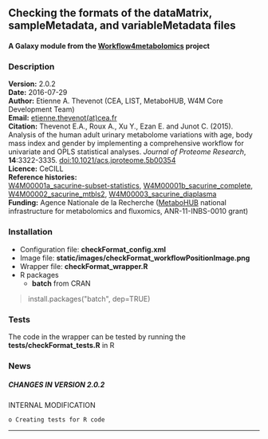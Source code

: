 ## Checking the formats of the dataMatrix, sampleMetadata, and variableMetadata files  
#### A Galaxy module from the [Workflow4metabolomics](http://workflow4metabolomics.org) project

### Description

**Version:** 2.0.2  
**Date:** 2016-07-29  
**Author:** Etienne A. Thevenot (CEA, LIST, MetaboHUB, W4M Core Development Team)   
**Email:** [etienne.thevenot(at)cea.fr](mailto:etienne.thevenot@cea.fr)  
**Citation:** Thevenot E.A., Roux A., Xu Y., Ezan E. and Junot C. (2015). Analysis of the human adult urinary metabolome variations with age, body mass index and gender by implementing a comprehensive workflow for univariate and OPLS statistical analyses. *Journal of Proteome Research*, **14**:3322-3335. [doi:10.1021/acs.jproteome.5b00354](http://dx.doi.org/10.1021/acs.jproteome.5b00354)  
**Licence:** CeCILL  
**Reference histories:**  
[W4M00001a_sacurine-subset-statistics](http://galaxy.workflow4metabolomics.org/history/list_published), [W4M00001b_sacurine_complete](http://galaxy.workflow4metabolomics.org/history/list_published),
[W4M00002_sacurine_mtbls2](http://galaxy.workflow4metabolomics.org/history/list_published), [W4M00003_sacurine_diaplasma](http://galaxy.workflow4metabolomics.org/history/list_published)  
**Funding:** Agence Nationale de la Recherche ([MetaboHUB](http://www.metabohub.fr/index.php?lang=en&Itemid=473) national infrastructure for metabolomics and fluxomics, ANR-11-INBS-0010 grant)

### Installation

* Configuration file: **checkFormat_config.xml**
* Image file: **static/images/checkFormat_workflowPositionImage.png**   
* Wrapper file: **checkFormat_wrapper.R**  
* R packages  
    + **batch** from CRAN  
> install.packages("batch", dep=TRUE)   

### Tests

The code in the wrapper can be tested by running the **tests/checkFormat_tests.R** in R  

### News

##### CHANGES IN VERSION 2.0.2  

INTERNAL MODIFICATION  

    o Creating tests for R code  
    
***